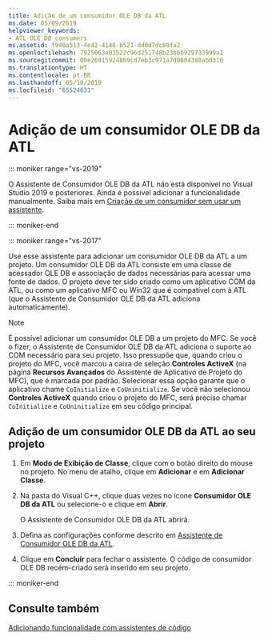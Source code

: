 ```yaml
---
title: Adição de um consumidor OLE DB da ATL
ms.date: 05/09/2019
helpviewer_keywords:
- ATL OLE DB consumers
ms.assetid: f940a513-4e42-4148-b521-dd0d7dc89fa2
ms.openlocfilehash: 7925063e03522c96d251748b23b6b929733999a1
ms.sourcegitcommit: 00e26915924869cd7eb3c971a7d0604388abd316
ms.translationtype: HT
ms.contentlocale: pt-BR
ms.lasthandoff: 05/10/2019
ms.locfileid: "65524631"
---
```

# <a name="adding-an-atl-ole-db-consumer"></a>Adição de um consumidor OLE DB da ATL

::: moniker range="vs-2019"

O Assistente de Consumidor OLE DB da ATL não está disponível no Visual Studio 2019 e posteriores. Ainda é possível adicionar a funcionalidade manualmente. Saiba mais em [Criação de um consumidor sem usar um assistente](../../data/oledb/creating-a-consumer-without-using-a-wizard.md).

::: moniker-end

::: moniker range="vs-2017"

Use esse assistente para adicionar um consumidor OLE DB da ATL a um projeto. Um consumidor OLE DB da ATL consiste em uma classe de acessador OLE DB e associação de dados necessárias para acessar uma fonte de dados. O projeto deve ter sido criado como um aplicativo COM da ATL, ou como um aplicativo MFC ou Win32 que é compatível com à ATL (que o Assistente de Consumidor OLE DB da ATL adiciona automaticamente).

> [!NOTE]
> É possível adicionar um consumidor OLE DB a um projeto do MFC. Se você o fizer, o Assistente de Consumidor OLE DB da ATL adiciona o suporte ao COM necessário para seu projeto. Isso pressupõe que, quando criou o projeto do MFC, você marcou a caixa de seleção **Controles ActiveX** (na página **Recursos Avançados** do Assistente de Aplicativo de Projeto do MFC), que é marcada por padrão. Selecionar essa opção garante que o aplicativo chame `CoInitialize` e `CoUninitialize`. Se você não selecionou **Controles ActiveX** quando criou o projeto do MFC, será preciso chamar `CoInitialize` e `CoUninitialize` em seu código principal.

## <a name="to-add-an-atl-ole-db-consumer-to-your-project"></a>Adição de um consumidor OLE DB da ATL ao seu projeto

1. Em **Modo de Exibição de Classe**, clique com o botão direito do mouse no projeto. No menu de atalho, clique em **Adicionar** e em **Adicionar Classe**.

1. Na pasta do Visual C++, clique duas vezes no ícone **Consumidor OLE DB da ATL** ou selecione-o e clique em **Abrir**.

   O Assistente de Consumidor OLE DB da ATL abrirá.

1. Defina as configurações conforme descrito em [Assistente de Consumidor OLE DB da ATL](../../atl/reference/atl-ole-db-consumer-wizard.md).

1. Clique em **Concluir** para fechar o assistente. O código de consumidor OLE DB recém-criado será inserido em seu projeto.

::: moniker-end

## <a name="see-also"></a>Consulte também

[Adicionando funcionalidade com assistentes de código](../../ide/adding-functionality-with-code-wizards-cpp.md)
